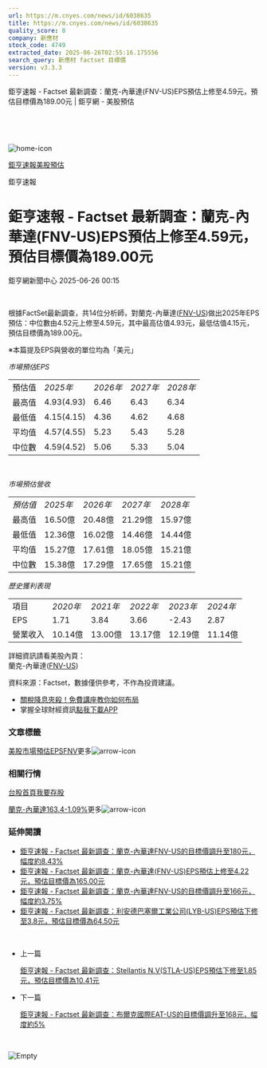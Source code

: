 ```yaml
---
url: https://m.cnyes.com/news/id/6038635
title: https://m.cnyes.com/news/id/6038635
quality_score: 8
company: 新應材
stock_code: 4749
extracted_date: 2025-06-26T02:55:16.175556
search_query: 新應材 factset 目標價
version: v3.3.3
---
```


鉅亨速報 - Factset 最新調查：蘭克-內華達(FNV-US)EPS預估上修至4.59元，預估目標價為189.00元 | 鉅亨網 - 美股預估

‌

‌

![home-icon](/assets/icons/breadCrumb/symbol-icon-home.svg)

[鉅亨速報](/news/cat/anue_live)[美股預估](/news/cat/us_forecast)

鉅亨速報

# 鉅亨速報 - Factset 最新調查：蘭克-內華達(FNV-US)EPS預估上修至4.59元，預估目標價為189.00元

鉅亨網新聞中心 2025-06-26 00:15

‌

根據FactSet最新調查，共14位分析師，對蘭克-內華達([FNV-US](https://invest.cnyes.com/usstock/detail/FNV))做出2025年EPS預估：中位數由4.52元上修至4.59元，其中最高估值4.93元，最低估值4.15元，預估目標價為189.00元。

※本篇提及EPS與營收的單位均為「美元」

*市場預估EPS*

|  |  |  |  |  |
| --- | --- | --- | --- | --- |
| 預估值 | *2025年* | *2026年* | *2027年* | *2028年* |
| 最高值 | 4.93(4.93) | 6.46 | 6.43 | 6.34 |
| 最低值 | 4.15(4.15) | 4.36 | 4.62 | 4.68 |
| 平均值 | 4.57(4.55) | 5.23 | 5.43 | 5.28 |
| 中位數 | 4.59(4.52) | 5.06 | 5.33 | 5.04 |

‌

*市場預估營收*

|  |  |  |  |  |
| --- | --- | --- | --- | --- |
| *預估值* | *2025年* | *2026年* | *2027年* | *2028年* |
| 最高值 | 16.50億 | 20.48億 | 21.29億 | 15.97億 |
| 最低值 | 12.36億 | 16.02億 | 14.46億 | 14.44億 |
| 平均值 | 15.27億 | 17.61億 | 18.05億 | 15.21億 |
| 中位數 | 15.38億 | 17.29億 | 17.65億 | 15.21億 |

*歷史獲利表現*

|  |  |  |  |  |  |
| --- | --- | --- | --- | --- | --- |
| 項目 | *2020年* | *2021年* | *2022年* | *2023年* | *2024年* |
| EPS | 1.71 | 3.84 | 3.66 | -2.43 | 2.87 |
| 營業收入 | 10.14億 | 13.00億 | 13.17億 | 12.19億 | 11.14億 |

詳細資訊請看美股內頁：  
蘭克-內華達([FNV-US](https://invest.cnyes.com/usstock/detail/FNV))

資料來源：Factset，數據僅供參考，不作為投資建議。

* [關稅降息夾殺！免費講座教你如何布局](https://events.cnyes.com/rsc2025H2-35584?utm_source=anue&utm_medium=usstocks_end)
* 掌握全球財經資訊[點我下載APP](http://www.cnyes.com/app/?utm_source=mweb&utm_medium=HamMenuBanner&utm_campaign=fixed&utm_content=entr)

### 文章標籤

[美股](https://news.cnyes.com/tag/美股 "美股")[市場預估](https://news.cnyes.com/tag/市場預估 "市場預估")[EPS](https://news.cnyes.com/tag/EPS "EPS")[FNV](https://news.cnyes.com/tag/FNV "FNV")更多![arrow-icon](/assets/icons/arrows/arrow-down.svg)

### 相關行情

[台股首頁](https://www.cnyes.com/twstock)[我要存股](https://supr.link/8OHaU)

[蘭克-內華達163.4-1.09%](https://invest.cnyes.com/usstock/detail/FNV)更多![arrow-icon](/assets/icons/arrows/arrow-down.svg)

### 延伸閱讀

* [鉅亨速報 - Factset 最新調查：蘭克-內華達FNV-US的目標價調升至180元，幅度約8.43%](/news/id/5945303)
* [鉅亨速報 - Factset 最新調查：蘭克-內華達(FNV-US)EPS預估上修至4.22元，預估目標價為165.00元](/news/id/5938639)
* [鉅亨速報 - Factset 最新調查：蘭克-內華達FNV-US的目標價調升至166元，幅度約3.75%](/news/id/5922474)
* [鉅亨速報 - Factset 最新調查：利安德巴塞爾工業公司(LYB-US)EPS預估下修至3.8元，預估目標價為64.50元](/news/id/6038732)

‌

* 上一篇

  [鉅亨速報 - Factset 最新調查：Stellantis N.V(STLA-US)EPS預估下修至1.85元，預估目標價為10.41元](/news/id/6038700)
* 下一篇

  [鉅亨速報 - Factset 最新調查：布爾克國際EAT-US的目標價調升至168元，幅度約5%](/news/id/6038573)

‌

![Empty](/assets/icons/skeleton/empty-image.svg)

‌